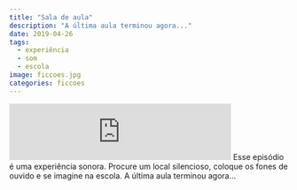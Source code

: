 ```yaml
---
title: "Sala de aula"
description: "A última aula terminou agora..."
date: 2019-04-26
tags: 
  - experiência
  - som
  - escola
image: ficcoes.jpg
categories: ficcoes
---
```


<iframe src="https://anchor.fm/podcastficcoes/embed/episodes/Sala-de-aula-e3rtqc" height="102px" width="400px" frameborder="0" scrolling="no"></iframe>
Esse episódio é uma experiência sonora. Procure um local silencioso, coloque os fones de ouvido e se imagine na escola. A última aula terminou agora...
